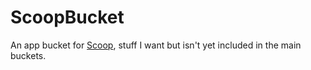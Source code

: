 ScoopBucket
============

An app bucket for [Scoop](http://scoop.sh), stuff I want but isn't yet included in the main buckets.
